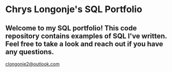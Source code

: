 # **Chrys Longonje's SQL Portfolio** 
## **Welcome to my SQL portfolio! This code repository contains examples of SQL I've written. Feel free to take a look and reach out if you have any questions.**
[clongonje2@outlook.com](url)
